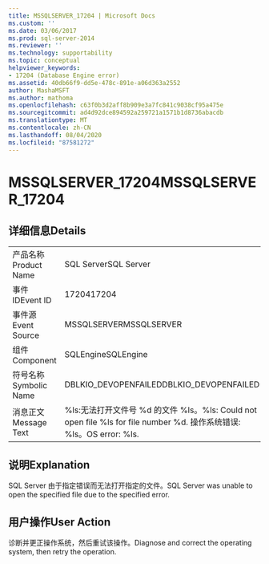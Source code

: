 ```yaml
---
title: MSSQLSERVER_17204 | Microsoft Docs
ms.custom: ''
ms.date: 03/06/2017
ms.prod: sql-server-2014
ms.reviewer: ''
ms.technology: supportability
ms.topic: conceptual
helpviewer_keywords:
- 17204 (Database Engine error)
ms.assetid: 40db66f9-dd5e-478c-891e-a06d363a2552
author: MashaMSFT
ms.author: mathoma
ms.openlocfilehash: c63f0b3d2aff8b909e3a7fc841c9038cf95a475e
ms.sourcegitcommit: ad4d92dce894592a259721a1571b1d8736abacdb
ms.translationtype: MT
ms.contentlocale: zh-CN
ms.lasthandoff: 08/04/2020
ms.locfileid: "87581272"
---
```

# <a name="mssqlserver_17204"></a><span data-ttu-id="f33de-102">MSSQLSERVER_17204</span><span class="sxs-lookup"><span data-stu-id="f33de-102">MSSQLSERVER_17204</span></span>
    
## <a name="details"></a><span data-ttu-id="f33de-103">详细信息</span><span class="sxs-lookup"><span data-stu-id="f33de-103">Details</span></span>  
  
|||  
|-|-|  
|<span data-ttu-id="f33de-104">产品名称</span><span class="sxs-lookup"><span data-stu-id="f33de-104">Product Name</span></span>|<span data-ttu-id="f33de-105">SQL Server</span><span class="sxs-lookup"><span data-stu-id="f33de-105">SQL Server</span></span>|  
|<span data-ttu-id="f33de-106">事件 ID</span><span class="sxs-lookup"><span data-stu-id="f33de-106">Event ID</span></span>|<span data-ttu-id="f33de-107">17204</span><span class="sxs-lookup"><span data-stu-id="f33de-107">17204</span></span>|  
|<span data-ttu-id="f33de-108">事件源</span><span class="sxs-lookup"><span data-stu-id="f33de-108">Event Source</span></span>|<span data-ttu-id="f33de-109">MSSQLSERVER</span><span class="sxs-lookup"><span data-stu-id="f33de-109">MSSQLSERVER</span></span>|  
|<span data-ttu-id="f33de-110">组件</span><span class="sxs-lookup"><span data-stu-id="f33de-110">Component</span></span>|<span data-ttu-id="f33de-111">SQLEngine</span><span class="sxs-lookup"><span data-stu-id="f33de-111">SQLEngine</span></span>|  
|<span data-ttu-id="f33de-112">符号名称</span><span class="sxs-lookup"><span data-stu-id="f33de-112">Symbolic Name</span></span>|<span data-ttu-id="f33de-113">DBLKIO_DEVOPENFAILED</span><span class="sxs-lookup"><span data-stu-id="f33de-113">DBLKIO_DEVOPENFAILED</span></span>|  
|<span data-ttu-id="f33de-114">消息正文</span><span class="sxs-lookup"><span data-stu-id="f33de-114">Message Text</span></span>|<span data-ttu-id="f33de-115">%ls:无法打开文件号 %d 的文件 %ls。</span><span class="sxs-lookup"><span data-stu-id="f33de-115">%ls: Could not open file %ls for file number %d.</span></span>  <span data-ttu-id="f33de-116">操作系统错误: %ls。</span><span class="sxs-lookup"><span data-stu-id="f33de-116">OS error: %ls.</span></span>|  
  
## <a name="explanation"></a><span data-ttu-id="f33de-117">说明</span><span class="sxs-lookup"><span data-stu-id="f33de-117">Explanation</span></span>  
 <span data-ttu-id="f33de-118">SQL Server 由于指定错误而无法打开指定的文件。</span><span class="sxs-lookup"><span data-stu-id="f33de-118">SQL Server was unable to open the specified file due to the specified error.</span></span>  
  
## <a name="user-action"></a><span data-ttu-id="f33de-119">用户操作</span><span class="sxs-lookup"><span data-stu-id="f33de-119">User Action</span></span>  
 <span data-ttu-id="f33de-120">诊断并更正操作系统，然后重试该操作。</span><span class="sxs-lookup"><span data-stu-id="f33de-120">Diagnose and correct the operating system, then retry the operation.</span></span>  
  
  
